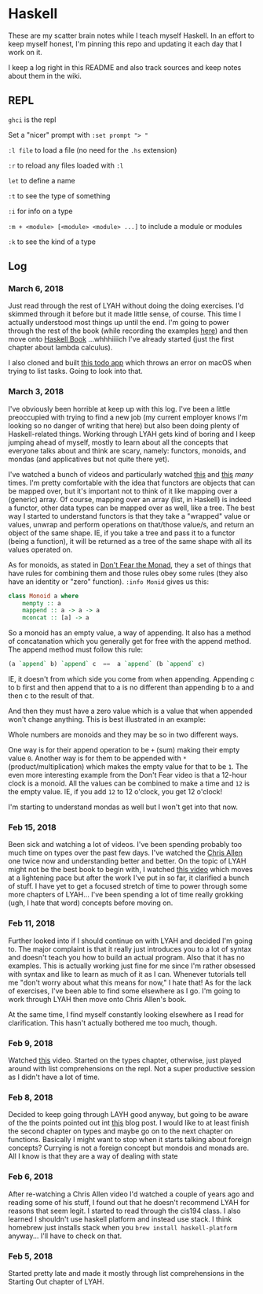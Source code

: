Haskell
=======

These are my scatter brain notes while I teach myself Haskell.  In an effort to
keep myself honest, I'm pinning this repo and updating it each day that I work
on it.

I keep a log right in this README and also track sources and keep notes about them
in the wiki.

REPL
----

`ghci` is the repl

Set a "nicer" prompt with `:set prompt "> "`

`:l file` to load a file (no need for the `.hs` extension)

`:r` to reload any files loaded with `:l`

`let` to define a name

`:t` to see the type of something

`:i` for info on a type

`:m + <module> [<module> <module> ...]` to include a module or modules

`:k` to see the kind of a type


Log
---

### March 6, 2018

Just read through the rest of LYAH without doing the doing exercises.  I'd
skimmed through it before but it made little sense, of course.  This time
I actually understood most things up until the end.  I'm going to power through
the rest of the book (while recording the examples
[here](https://github.com/sodapopcan/haskell/tree/master/lyahfgg)) and then move
onto [Haskell Book](http://haskellbook.com/) ...whhhiiiich I've already started
(just the first chapter about lambda calculus).

I also cloned and built [this todo
app](https://github.com/cpettitt/haskell-todo) which throws an error on macOS
when trying to list tasks.  Going to look into that.

### March 3, 2018

I've obviously been horrible at keep up with this log. I've been a little
preoccupied with trying to find a new job (my current employer knows I'm looking
so no danger of writing that here) but also been doing plenty of Haskell-related
things.  Working through LYAH gets kind of boring and I keep jumping ahead of
myself, mostly to learn about all the concepts that everyone talks about and
think are scary, namely: functors, monoids, and mondas (and applicatives but not
quite there yet).

I've watched a bunch of videos and particularly watched
[this](https://www.youtube.com/watch?v=ZhuHCtR3xq8&t=3452s) and
[this](https://www.youtube.com/watch?v=t1e8gqXLbsU)
*many* times.  I'm pretty comfortable with the idea that functors are objects
that can be mapped over, but it's important not to think of it like mapping over
a (generic) array.  Of course, mapping over an array (list, in Haskell) is
indeed a functor, other data types can be mapped over as well, like a tree.  The
best way I started to understand functors is that they take a "wrapped" value or
values, unwrap and perform operations on that/those value/s, and return an
object of the same shape.  IE, if you take a tree and pass it to a functor
(being a function), it will be returned as a tree of the same shape with all its
values operated on.

As for monoids, as stated in [Don't Fear the
Monad](https://www.youtube.com/watch?v=ZhuHCtR3xq8&t=3452s), they a set of
things that have rules for combining them and those rules obey some rules (they
also have an identity or "zero" function).  `:info Monid` gives us this:

``` haskell
class Monoid a where
    mempty :: a
    mappend :: a -> a -> a
    mconcat :: [a] -> a
```

So a monoid has an empty value, a way of appending.  It also has a method of
concatanation which you generally get for free with the append method.  The
append method must follow this rule:

``` haskell
(a `append` b) `append` c  ==  a `append` (b `append` c)
```

IE, it doesn't from which side you come from when appending.  Appending c to
b first and then append that to a is no different than appending b to a and then
c to the result of that.

And then they must have a zero value which is a value that when appended won't
change anything.  This is best illustrated in an example:

Whole numbers are monoids and they may be so in two different ways.

One way is for their append operation to be `+` (sum) making their empty value
`0`.  Another way is for them to be appended with `*` (product/multiplication)
which makes the empty value for that to be `1`.  The even more interesting
example from the Don't Fear video is that a 12-hour clock is a monoid.  All the
values can be combined to make a time and `12` is the empty value.  IE, if you
add `12` to 12 o'clock, you get 12 o'clock!

I'm starting to understand mondas as well but I won't get into that now.


### Feb 15, 2018

Been sick and watching a lot of videos.  I've been spending probably too much
time on types over the past few days.  I've watched the [Chris
Allen](https://www.youtube.com/watch?v=p-NBJm0kIYU&t=43s) one twice now and
understanding better and better.  On the topic of LYAH might not be the best
book to begin with, I watched
[this video](https://www.youtube.com/watch?v=02_H3LjqMr8) which moves at
a lightening pace but after the work I've put in so far, it clarified a bunch of
stuff.  I have yet to get a focused stretch of time to power through some
more chapters of LYAH... I've been spending a lot of time really grokking
(ugh, I hate that word) concepts before moving on.

### Feb 11, 2018

Further looked into if I should continue on with LYAH and
decided I'm going to.  The major complaint is that it really just introduces you
to a lot of syntax and doesn't teach you how to build an actual program.  Also
that it has no examples.  This is actually working just fine for me since I'm
rather obsessed with syntax and like to learn as much of it as I can.  Whenever
tutorials tell me "don't worry about what this means for now," I hate that!  As
for the lack of exercises, I've been able to find some elsewhere as I go.  I'm
going to work through LYAH then move onto Chris Allen's book.

At the same time, I find myself constantly looking elsewhere as I read for
clarification.  This hasn't actually bothered me too much, though.

### Feb 9, 2018

Watched [this](https://www.youtube.com/watch?v=DebDaiYev2M) video.  Started on
the types chapter, otherwise, just played around with list comprehensions on the
repl.  Not a super productive session as I didn't have a lot of time.


### Feb 8, 2018

Decided to keep going through LAYH good anyway, but going to be aware of the the
points pointed out int
[this](http://bitemyapp.com/posts/2014-12-31-functional-education.html) blog
post.  I would like to at least finish the second chapter on types and maybe go
on to the next chapter on functions.  Basically I might want to stop when it
starts talking about foreign concepts?  Currying is not a foreign concept but
mondois and monads are.  All I know is that they are a way of dealing with state


### Feb 6, 2018

After re-watching a Chris Allen video I'd watched a couple of years ago and
reading some of his stuff, I found out that he doesn't recommend LYAH for
reasons that seem legit.  I started to read through the cis194 class.  I also
learned I shouldn't use haskell platform and instead use stack.  I think
homebrew just installs stack when you `brew install haskell-platform` anyway...
I'll have to check on that.


### Feb 5, 2018

Started pretty late and made it mostly through list comprehensions in the
Starting Out chapter of LYAH.
